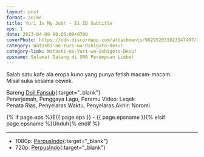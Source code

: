 ```yaml
---
layout: post
format: anime
title: Yuri Is My Job! - E1 ID Subtitle
eps: 1
date: 2023-04-09 00:05:00+0700
coverPhoto: https://cdn.discordapp.com/attachments/902952031923347497/1094294352668405882/Deai_Watashi_no_Yuri_wa_Oshigoto_-_Episode_01_720p_85E61CE5_001_3616.png
category: Watashi-no-Yuri-wa-Oshigoto-Desu!
category-link: Watashi-no-Yuri-wa-Oshigoto-Desu!
epsname: Selamat Datang di SMA Perempuan Liebe!
---
```


Salah satu kafe ala eropa kuno yang punya fetish macam-macam.<br>
Misal suka sesama cewek. 

Bareng [Doll Fansub](https://www.perpusindo.info/user/Leqek){:target="_blank"}<br>
Penerjemah, Penggaya Lagu, Peramu Video: Leqek<br>
Penata Rias, Penyelaras Waktu, Penyelaras Akhir: Noromi<br>

{% if page.eps %}E{{ page.eps }} - {{ page.epsname }}{% elsif page.epsname %}Unduh{% endif %}

---
- 1080p: [PerpusIndo](https://www.perpusindo.info/berkas/6Hmg6T9l){:target="_blank"}<br>
- 720p: [PerpusIndo](https://www.perpusindo.info/berkas/rwdOYVVM){:target="_blank"}
